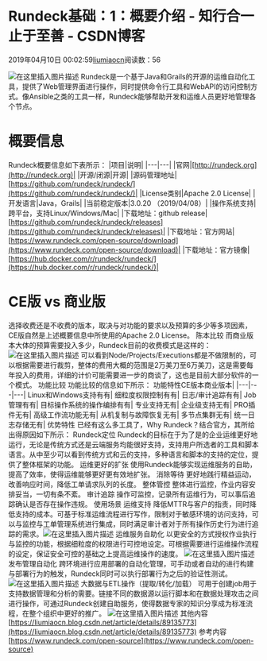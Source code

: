 
# Rundeck基础：1：概要介绍 - 知行合一 止于至善 - CSDN博客

2019年04月10日 00:02:59[liumiaocn](https://me.csdn.net/liumiaocn)阅读数：56


![在这里插入图片描述](https://img-blog.csdnimg.cn/20190409102518442.jpg?x-oss-process=image/watermark,type_ZmFuZ3poZW5naGVpdGk,shadow_10,text_aHR0cHM6Ly9saXVtaWFvY24uYmxvZy5jc2RuLm5ldA==,size_16,color_FFFFFF,t_70)
Rundeck是一个基于Java和Grails的开源的运维自动化工具，提供了Web管理界面进行操作，同时提供命令行工具和WebAPI的访问控制方式。像Ansible之类的工具一样，Rundeck能够帮助开发和运维人员更好地管理各个节点。
[
](https://img-blog.csdnimg.cn/20190409102518442.jpg?x-oss-process=image/watermark,type_ZmFuZ3poZW5naGVpdGk,shadow_10,text_aHR0cHM6Ly9saXVtaWFvY24uYmxvZy5jc2RuLm5ldA==,size_16,color_FFFFFF,t_70)
# 概要信息
[
](https://img-blog.csdnimg.cn/20190409102518442.jpg?x-oss-process=image/watermark,type_ZmFuZ3poZW5naGVpdGk,shadow_10,text_aHR0cHM6Ly9saXVtaWFvY24uYmxvZy5jc2RuLm5ldA==,size_16,color_FFFFFF,t_70)Rundeck概要信息如下表所示：
[
](https://img-blog.csdnimg.cn/20190409102518442.jpg?x-oss-process=image/watermark,type_ZmFuZ3poZW5naGVpdGk,shadow_10,text_aHR0cHM6Ly9saXVtaWFvY24uYmxvZy5jc2RuLm5ldA==,size_16,color_FFFFFF,t_70)|项目|说明|
|---|---|
|官网|[http://rundeck.org](http://rundeck.org)|
|开源/闭源|开源|
|源码管理地址|[https://github.com/rundeck/rundeck/](https://github.com/rundeck/rundeck/)|
|License类别|Apache 2.0 License|
|开发语言|Java，Grails|
|当前稳定版本|3.0.20 （2019/04/08）|
|操作系统支持|跨平台，支持Linux/Windows/Mac|
|下载地址：github release|[https://github.com/rundeck/rundeck/releases](https://github.com/rundeck/rundeck/releases)|
|下载地址：官方网站|[https://www.rundeck.com/open-source/download](https://www.rundeck.com/open-source/download)|
|下载地址：官方镜像|[https://hub.docker.com/r/rundeck/rundeck/](https://hub.docker.com/r/rundeck/rundeck/)|
# CE版 vs 商业版
[
](https://img-blog.csdnimg.cn/20190409102518442.jpg?x-oss-process=image/watermark,type_ZmFuZ3poZW5naGVpdGk,shadow_10,text_aHR0cHM6Ly9saXVtaWFvY24uYmxvZy5jc2RuLm5ldA==,size_16,color_FFFFFF,t_70)选择收费还是不收费的版本，取决与对功能的要求以及预算的多少等多项因素，CE版自然是上述概要信息中所使用的Apache 2.0 License。
[
](https://img-blog.csdnimg.cn/20190409102518442.jpg?x-oss-process=image/watermark,type_ZmFuZ3poZW5naGVpdGk,shadow_10,text_aHR0cHM6Ly9saXVtaWFvY24uYmxvZy5jc2RuLm5ldA==,size_16,color_FFFFFF,t_70)陈本比较
而商业版本大体的预算需要投入多少，Rundeck目前的收费模式是这样的：
![在这里插入图片描述](https://img-blog.csdnimg.cn/20190409105400762.png?x-oss-process=image/watermark,type_ZmFuZ3poZW5naGVpdGk,shadow_10,text_aHR0cHM6Ly9saXVtaWFvY24uYmxvZy5jc2RuLm5ldA==,size_16,color_FFFFFF,t_70)
可以看到Node/Projects/Executions都是不做限制的，可以根据需要进行裁剪，整体的费用大概的范围是2万美刀至6万美刀，这是需要每年投入的费用，详细的计价可能需要进一步的商谈了，这也是目前大部分软件的一个模式。
[
](https://img-blog.csdnimg.cn/20190409105400762.png?x-oss-process=image/watermark,type_ZmFuZ3poZW5naGVpdGk,shadow_10,text_aHR0cHM6Ly9saXVtaWFvY24uYmxvZy5jc2RuLm5ldA==,size_16,color_FFFFFF,t_70)
功能比较
功能比较的信息如下所示：
功能特性CE版本商业版本|
|---|---|---|
Linux和Windows支持有有|
细粒度权限控制有有|
日志/审计追踪有有|
Job管理有有|
目标操作系统的操作编排有有|
专业支持无有|
企业级支持无有|
PRO插件无有|
高级工作流功能无有|
从机复制与故障恢复无有|
多节点集群无有|
统一日志存储无有|
优势特性
已经有这么多工具了，Why Rundeck？结合官方，其所给出得原因如下所示：
Rundeck定位
Rundeck的目标在于为了是的企业运维更好地运行，无论是传统方式还是云端服务均能很好支持，支持用户所选者的工具和脚本语言。从中至少可以看到传统方式和云的支持，多种语言和脚本的支持的定位，提供了整体框架的功能。
运维更好的扩张
使用Rundeck能够实现运维服务的自助，提高了效率，使得运维能够更好更有效地扩张。
消除等待
更好地践行精益运动，改善响应时间，降低工单请求队列的长度。
整体管控
整体进行监控，作业内容安排妥当，一切有条不紊。
审计追踪
操作可监控，记录所有运维行为，可以事后追踪确认是否存在操作违规。
使用场景
运维支持
降低MTTR与客户的指责，同时降低支持的成本。可基于标准运维流程进行写作，限制对于敏感环境的访问支持，可以与监控与工单管理系统进行集成，同时满足审计者对于所有操作历史行为进行追踪的需求。![在这里插入图片描述](https://img-blog.csdnimg.cn/20190409112354488.png?x-oss-process=image/watermark,type_ZmFuZ3poZW5naGVpdGk,shadow_10,text_aHR0cHM6Ly9saXVtaWFvY24uYmxvZy5jc2RuLm5ldA==,size_16,color_FFFFFF,t_70)
运维服务自助化
以更安全的方式授权作业执行与监控的功能，根据细粒度的权限进行可控地设定。可根据需要进行运维操作流程的设定，保证安全可控的基础之上提高运维操作的速度。
![在这里插入图片描述](https://img-blog.csdnimg.cn/2019040911280664.png?x-oss-process=image/watermark,type_ZmFuZ3poZW5naGVpdGk,shadow_10,text_aHR0cHM6Ly9saXVtaWFvY24uYmxvZy5jc2RuLm5ldA==,size_16,color_FFFFFF,t_70)
发布管理自动化
跨环境进行应用部署的自动化管理，可手动或者自动的进行构建与部署行为的触发，Rundeck同时可以执行部署行为之后的验证性测试。![在这里插入图片描述](https://img-blog.csdnimg.cn/20190409113120861.png?x-oss-process=image/watermark,type_ZmFuZ3poZW5naGVpdGk,shadow_10,text_aHR0cHM6Ly9saXVtaWFvY24uYmxvZy5jc2RuLm5ldA==,size_16,color_FFFFFF,t_70)
大数据与ETL操作（提取/转化/加载）
可用于创建job用于支持数据管理和分析的需要。链接不同的数据源以运行脚本和在数据处理攻击之间进行操作，可通过Rundeck创建自助服务，使得数据专家的知识分享成为标准流程，在整个组织中更好的推广。
![在这里插入图片描述](https://img-blog.csdnimg.cn/20190409113402783.png?x-oss-process=image/watermark,type_ZmFuZ3poZW5naGVpdGk,shadow_10,text_aHR0cHM6Ly9saXVtaWFvY24uYmxvZy5jc2RuLm5ldA==,size_16,color_FFFFFF,t_70)
其他内容
[https://liumiaocn.blog.csdn.net/article/details/89135773](https://liumiaocn.blog.csdn.net/article/details/89135773)
参考内容
[https://www.rundeck.com/open-source](https://www.rundeck.com/open-source)

